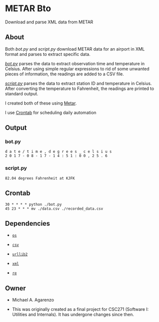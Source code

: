 # METAR Bto

Download and parse XML data from METAR

## About

Both <i>bot.py</i> and <i>script.py</i> download METAR data for an airport in XML format and parses to extract specific data. 

[<i>bot.py</i>](src/bot.py) parses the data to extract observation time and temperature in Celsius. After using simple regular expressions to rid of some unwanted pieces of information, the readings are added to a CSV file. 

[<i>script.py</i>](src/script.py) parses the data to extract station ID and temperature in Celsius. After converting the temperature to Fahrenheit, the readings are printed to standard output.

I created both of these using [Metar](https://packages.debian.org/wheezy/metar).

I use [Crontab](http://crontab.org/) for scheduling daily automation

## Output

### bot.py

`d a t e / t i m e , d e g r e e s _ c e l s i u s`<br>`2 0 1 7 - 0 8 - 1 7 - 1 4 : 5 1 : 0 0 , 2 5 . 6`

### script.py

`82.04 degrees Fahrenheit at KJFK`

## Crontab

`30 * * * * python ./bot.py`<br>`45 23 * * * mv ./data.csv ./recorded_data.csv`

## Dependencies

* [`os`](https://docs.python.org/3/library/os.html)
  
* [`csv`](https://docs.python.org/3/library/csv.html)
  
* [`urllib2`](https://docs.python.org/2/library/urllib2.html)

* [`xml`](https://docs.python.org/3/library/xml.html)
  
* [`re`](https://docs.python.org/3/library/re.html)

## Owner

* Michael A. Agarenzo

* This was originally created as a final project for CSC271 (Software I: Utilities and Internals). It has undergone changes since then.
